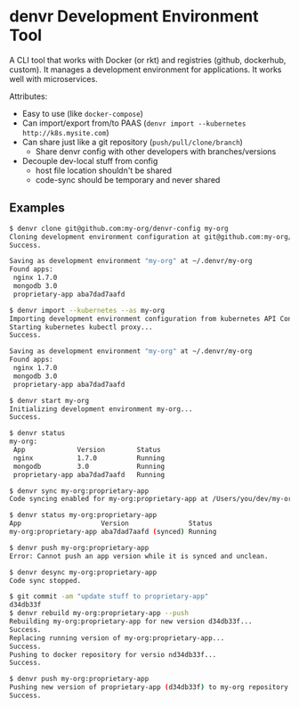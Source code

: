 # denvr Development Environment Tool

A CLI tool that works with Docker (or rkt) and registries (github, dockerhub, custom).
It manages a development environment for applications.
It works well with microservices.

Attributes:

- Easy to use (like `docker-compose`)
- Can import/export from/to PAAS (`denvr import --kubernetes http://k8s.mysite.com`)
- Can share just like a git repository (`push/pull/clone/branch`)
  + Share denvr config with other developers with branches/versions
- Decouple dev-local stuff from config
  + host file location shouldn't be shared
  + code-sync should be temporary and never shared

## Examples

```sh
$ denvr clone git@github.com:my-org/denvr-config my-org
Cloning development environment configuration at git@github.com:my-org/denvr-config...
Success.

Saving as development environment "my-org" at ~/.denvr/my-org
Found apps:
 nginx 1.7.0
 mongodb 3.0
 proprietary-app aba7dad7aafd
```

```sh
$ denvr import --kubernetes --as my-org
Importing development environment configuration from kubernetes API Controller...
Starting kubernetes kubectl proxy...
Success.

Saving as development environment "my-org" at ~/.denvr/my-org
Found apps:
 nginx 1.7.0
 mongodb 3.0
 proprietary-app aba7dad7aafd
```


```sh
$ denvr start my-org
Initializing development environment my-org...
Success.
```

```sh
$ denvr status
my-org:
 App             Version        Status
 nginx           1.7.0          Running
 mongodb         3.0            Running
 proprietary-app aba7dad7aafd   Running
```

```sh
$ denvr sync my-org:proprietary-app
Code syncing enabled for my-org:proprietary-app at /Users/you/dev/my-org/proprietary-app
```

```sh
$ denvr status my-org:proprietary-app
App                    Version               Status
my-org:proprietary-app aba7dad7aafd (synced) Running
```

```sh
$ denvr push my-org:proprietary-app
Error: Cannot push an app version while it is synced and unclean.
```

```sh
$ denvr desync my-org:proprietary-app
Code sync stopped.
```

```sh
$ git commit -am "update stuff to proprietary-app"
d34db33f
$ denvr rebuild my-org:proprietary-app --push
Rebuilding my-org:proprietary-app for new version d34db33f...
Success.
Replacing running version of my-org:proprietary-app...
Success.
Pushing to docker repository for versio nd34db33f...
Success.
```

```sh
$ denvr push my-org:proprietary-app
Pushing new version of proprietary-app (d34db33f) to my-org repository at git@github.com:my-org/ude-config...
Success.
```
